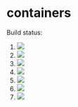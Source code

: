 # containers

Build status:

1. [![](https://github.com/RuiluGao/containers/workflows/tests-fibonacci/badge.svg)](https://github.com/mikeizbicki/containers/actions?query=workflow%3Atests-fibonacci)
1. [![](https://github.com/RuiluGao/containers/workflows/tests-range/badge.svg)](https://github.com/mikeizbicki/containers/actions?query=workflow%3Atests-range)
1. [![](https://github.com/RuiluGao/containers/workflows/tests-unicode/badge.svg)](https://github.com/mikeizbicki/containers/actions?query=workflow%3Atests-unicode)
1. [![](https://github.com/RuiluGao/containers/workflows/tests-BST/badge.svg)](https://github.com/RuiluGao/containers/actions?query=workflow%3Atests-BST)
1. [![](https://github.com/RuiluGao/containers/workflows/tests-BinaryTree/badge.svg)](https://github.com/RuiluGao/containers/actions?query=workflow%3Atests-BinaryTree)
1. [![](https://github.com/RuiluGao/containers/workflows/tests-AVLTree/badge.svg)](https://github.com/RuiluGao/containers/actions?query=workflow%3Atests-AVLTree)
1. [![](https://github.com/RuiluGao/containers/workflows/tests-Heap/badge.svg)](https://github.com/RuiluGao/containers/actions?query=workflow%3Atests-Heap)
